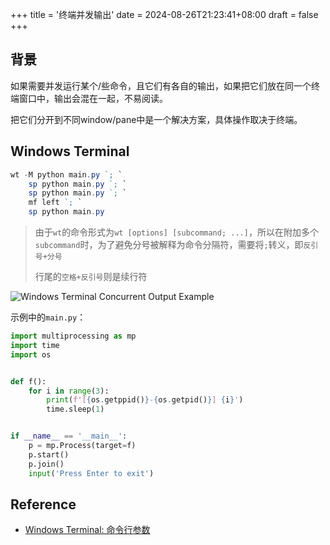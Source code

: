+++
title = '终端并发输出'
date = 2024-08-26T21:23:41+08:00
draft = false
+++

## 背景

如果需要并发运行某个/些命令，且它们有各自的输出，如果把它们放在同一个终端窗口中，输出会混在一起，不易阅读。

把它们分开到不同window/pane中是一个解决方案，具体操作取决于终端。

## Windows Terminal

```powershell
wt -M python main.py `; `
    sp python main.py `; `
    sp python main.py `; `
    mf left `; `
    sp python main.py
```

> 由于`wt`的命令形式为`wt [options] [subcommand; ...]`，所以在附加多个`subcommand`时，为了避免分号被解释为命令分隔符，需要将`;`转义，即`反引号+分号`
>
> 行尾的`空格+反引号`则是续行符

![Windows Terminal Concurrent Output Example](wt-example.gif)

示例中的`main.py`：

```python
import multiprocessing as mp
import time
import os


def f():
    for i in range(3):
        print(f'[{os.getppid()}-{os.getpid()}] {i}')
        time.sleep(1)


if __name__ == '__main__':
    p = mp.Process(target=f)
    p.start()
    p.join()
    input('Press Enter to exit')
```

## Reference

- [Windows Terminal: 命令行参数](https://learn.microsoft.com/zh-cn/windows/terminal/command-line-arguments?tabs=windows)
